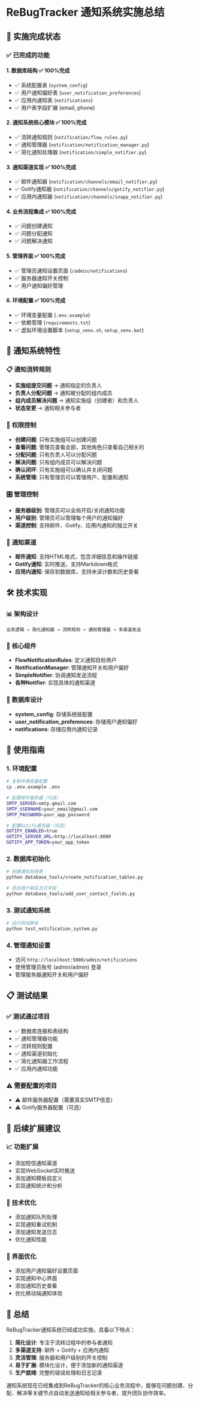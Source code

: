 # ReBugTracker 通知系统实施总结

## 🎯 **实施完成状态**

### ✅ **已完成的功能**

#### 1. **数据库结构** ✅ 100%完成
- ✅ 系统配置表 (`system_config`)
- ✅ 用户通知偏好表 (`user_notification_preferences`)
- ✅ 应用内通知表 (`notifications`)
- ✅ 用户表字段扩展 (email, phone)

#### 2. **通知系统核心模块** ✅ 100%完成
- ✅ 流转通知规则 (`notification/flow_rules.py`)
- ✅ 通知管理器 (`notification/notification_manager.py`)
- ✅ 简化通知处理器 (`notification/simple_notifier.py`)

#### 3. **通知渠道实现** ✅ 100%完成
- ✅ 邮件通知器 (`notification/channels/email_notifier.py`)
- ✅ Gotify通知器 (`notification/channels/gotify_notifier.py`)
- ✅ 应用内通知器 (`notification/channels/inapp_notifier.py`)

#### 4. **业务流程集成** ✅ 100%完成
- ✅ 问题创建通知
- ✅ 问题分配通知
- ✅ 问题解决通知

#### 5. **管理界面** ✅ 100%完成
- ✅ 管理员通知设置页面 (`/admin/notifications`)
- ✅ 服务器通知开关控制
- ✅ 用户通知偏好管理

#### 6. **环境配置** ✅ 100%完成
- ✅ 环境变量配置 (`.env.example`)
- ✅ 依赖管理 (`requirements.txt`)
- ✅ 虚拟环境设置脚本 (`setup_venv.sh`, `setup_venv.bat`)

## 🔔 **通知系统特性**

### 📋 **通知流转规则**
- **实施组提交问题** → 通知指定的负责人
- **负责人分配问题** → 通知被分配的组内成员
- **组内成员解决问题** → 通知实施组（创建者）和负责人
- **状态变更** → 通知相关参与者

### 🔐 **权限控制**
- **创建问题**: 只有实施组可以创建问题
- **查看问题**: 管理员查看全部，其他角色只查看自己相关的
- **分配问题**: 只有负责人可以分配问题
- **解决问题**: 只有组内成员可以解决问题
- **确认闭环**: 只有实施组可以确认并关闭问题
- **系统管理**: 只有管理员可以管理用户、配置和通知

### 🎛️ **管理控制**
- **服务器级别**: 管理员可以全局开启/关闭通知功能
- **用户级别**: 管理员可以管理每个用户的通知偏好
- **渠道控制**: 支持邮件、Gotify、应用内通知的独立开关

### 📱 **通知渠道**
- **邮件通知**: 支持HTML格式，包含详细信息和操作链接
- **Gotify通知**: 实时推送，支持Markdown格式
- **应用内通知**: 保存到数据库，支持未读计数和历史查看

## 🛠️ **技术实现**

### 📊 **架构设计**
```
业务逻辑 → 简化通知器 → 流转规则 → 通知管理器 → 多渠道发送
```

### 🔧 **核心组件**
- **FlowNotificationRules**: 定义通知目标用户
- **NotificationManager**: 管理通知开关和用户偏好
- **SimpleNotifier**: 协调通知发送流程
- **各种Notifier**: 实现具体的通知渠道

### 📝 **数据库设计**
- **system_config**: 存储系统级配置
- **user_notification_preferences**: 存储用户通知偏好
- **notifications**: 存储应用内通知记录

## 🚀 **使用指南**

### 1. **环境配置**
```bash
# 复制环境变量配置
cp .env.example .env

# 配置邮件服务器（可选）
SMTP_SERVER=smtp.gmail.com
SMTP_USERNAME=your_email@gmail.com
SMTP_PASSWORD=your_app_password

# 配置Gotify服务器（可选）
GOTIFY_ENABLED=true
GOTIFY_SERVER_URL=http://localhost:8080
GOTIFY_APP_TOKEN=your_app_token
```

### 2. **数据库初始化**
```bash
# 创建通知系统表
python database_tools/create_notification_tables.py

# 添加用户联系方式字段
python database_tools/add_user_contact_fields.py
```

### 3. **测试通知系统**
```bash
# 运行测试脚本
python test_notification_system.py
```

### 4. **管理通知设置**
- 访问 `http://localhost:5000/admin/notifications`
- 使用管理员账号 (admin/admin) 登录
- 管理服务器通知开关和用户偏好

## 📋 **测试结果**

### ✅ **测试通过项目**
- ✅ 数据库连接和表结构
- ✅ 通知管理器功能
- ✅ 流转规则配置
- ✅ 通知渠道初始化
- ✅ 简化通知器工作流程
- ✅ 应用内通知功能

### ⚠️ **需要配置的项目**
- ⚠️ 邮件服务器配置（需要真实SMTP信息）
- ⚠️ Gotify服务器配置（可选）

## 🔮 **后续扩展建议**

### 📈 **功能扩展**
- 添加短信通知渠道
- 实现WebSocket实时推送
- 添加通知模板自定义
- 实现通知统计和分析

### 🔧 **技术优化**
- 添加通知队列处理
- 实现通知重试机制
- 添加通知发送日志
- 优化通知性能

### 🎨 **界面优化**
- 添加用户通知偏好设置页面
- 实现通知中心界面
- 添加通知历史查看
- 优化移动端通知体验

## 🎉 **总结**

ReBugTracker通知系统已经成功实施，具备以下特点：

1. **简化设计**: 专注于流转过程中的参与者通知
2. **多渠道支持**: 邮件 + Gotify + 应用内通知
3. **灵活管理**: 服务器和用户级别的开关控制
4. **易于扩展**: 模块化设计，便于添加新的通知渠道
5. **生产就绪**: 完整的错误处理和日志记录

通知系统现在已经集成到ReBugTracker的核心业务流程中，能够在问题创建、分配、解决等关键节点自动发送通知给相关参与者，提升团队协作效率。
